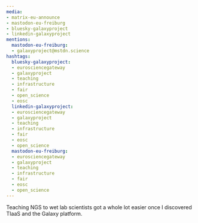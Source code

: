 ```yaml
---
media:
- matrix-eu-announce
- mastodon-eu-freiburg
- bluesky-galaxyproject
- linkedin-galaxyproject
mentions:
  mastodon-eu-freiburg:
  - galaxyproject@mstdn.science
hashtags:
  bluesky-galaxyproject:
  - eurosciencegateway
  - galaxyproject
  - teaching
  - infrastructure
  - fair
  - open_science
  - eosc
  linkedin-galaxyproject:
  - eurosciencegateway
  - galaxyproject
  - teaching
  - infrastructure
  - fair
  - eosc
  - open_science
  mastodon-eu-freiburg:
  - eurosciencegateway
  - galaxyproject
  - teaching
  - infrastructure
  - fair
  - eosc
  - open_science
---
```

Teaching NGS to wet lab scientists got a whole lot easier once I discovered TIaaS and the Galaxy platform.
